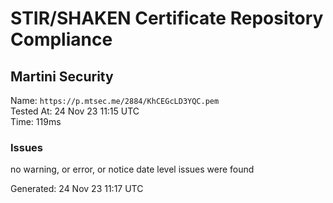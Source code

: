 # STIR/SHAKEN Certificate Repository Compliance

## Martini Security

Name: `https://p.mtsec.me/2884/KhCEGcLD3YQC.pem`\
Tested At: 24 Nov 23 11:15 UTC\
Time: 119ms

### Issues

no warning, or error, or notice date level issues were found

Generated: 24 Nov 23 11:17 UTC